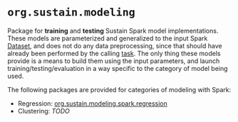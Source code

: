 # `org.sustain.modeling`

Package for **training** and **testing** Sustain Spark model implementations. These models are parameterized and generalized to
the input Spark [Dataset](https://spark.apache.org/docs/latest/api/java/index.html?org/apache/spark/sql/Dataset.html),
and does not do any data preprocessing, since that should have already been performed by the calling [task](../handlers/tasks/README.md).
The only thing these models provide is a means to build them using the input parameters, and launch training/testing/evaluation
in a way specific to the category of model being used.

The following packages are provided for categories of modeling with Spark:

- Regression: [org.sustain.modeling.spark.regression](./regression/README.md)
- Clustering: *TODO*
